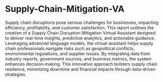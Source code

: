 # Supply-Chain-Mitigation-VA
Supply chain disruptions pose serious challenges for businesses, impacting efficiency, profitability, and customer satisfaction. This report outlines the creation of a Supply Chain Disruption Mitigation Virtual Assistant designed to deliver real-time insights, predictive analytics, and actionable guidance. Leveraging advanced language models, the virtual assistant helps supply chain professionals navigate risks such as geopolitical conflicts, environmental regulations, and supplier issues. By integrating data from industry reports, government sources, and business metrics, the system enhances decision-making. This innovative approach bolsters supply chain resilience, minimizing downtime and financial impacts through data-driven strategies.

